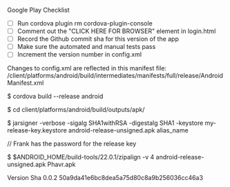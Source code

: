 Google Play Checklist

- [ ] Run cordova plugin rm cordova-plugin-console
- [ ] Comment out the "CLICK HERE FOR BROWSER" element in login.html
- [ ] Record the Github commit sha for this version of the app
- [ ] Make sure the automated and manual tests pass
- [ ] Increment the version number in config.xml

Changes to config.xml are reflected in this manifest file:
   /client/platforms/android/build/intermediates/manifests/full/release/AndroidManifest.xml

$ cordova build --release android

$ cd client/platforms/android/build/outputs/apk/

$ jarsigner -verbose -sigalg SHA1withRSA -digestalg SHA1 -keystore my-release-key.keystore android-release-unsigned.apk alias_name

// Frank has the password for the release key

$ $ANDROID_HOME/build-tools/22.0.1/zipalign -v 4 android-release-unsigned.apk Phavr.apk


Version  Sha
0.0.2    50a9da41e6bc8dea5a75d80c8a9b256036cc46a3